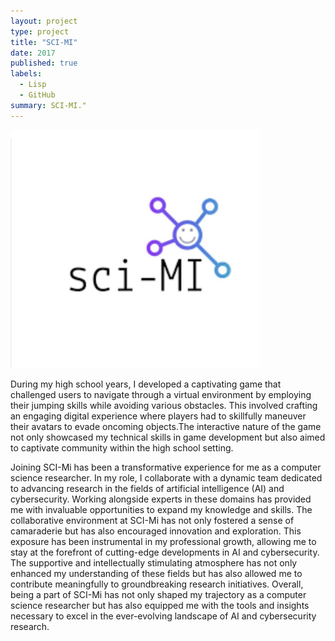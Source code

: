 ```yaml
---
layout: project
type: project
title: "SCI-MI"
date: 2017
published: true
labels:
  - Lisp
  - GitHub
summary: SCI-MI."
---
```


<img width="400px" src="../img/scimi.jpg"  ></div>

During my high school years, I developed a captivating game that challenged users to navigate through a virtual environment by employing their jumping skills while avoiding various obstacles. This involved crafting an engaging digital experience where players had to skillfully maneuver their avatars to evade oncoming objects.The interactive nature of the game not only showcased my technical skills in game development but also aimed to captivate community within the high school setting.


Joining SCI-Mi has been a transformative experience for me as a computer science researcher. In my role, I collaborate with a dynamic team dedicated to advancing research in the fields of artificial intelligence (AI) and cybersecurity. Working alongside experts in these domains has provided me with invaluable opportunities to expand my knowledge and skills. The collaborative environment at SCI-Mi has not only fostered a sense of camaraderie but has also encouraged innovation and exploration. This exposure has been instrumental in my professional growth, allowing me to stay at the forefront of cutting-edge developments in AI and cybersecurity. The supportive and intellectually stimulating atmosphere has not only enhanced my understanding of these fields but has also allowed me to contribute meaningfully to groundbreaking research initiatives. Overall, being a part of SCI-Mi has not only shaped my trajectory as a computer science researcher but has also equipped me with the tools and insights necessary to excel in the ever-evolving landscape of AI and cybersecurity research.
